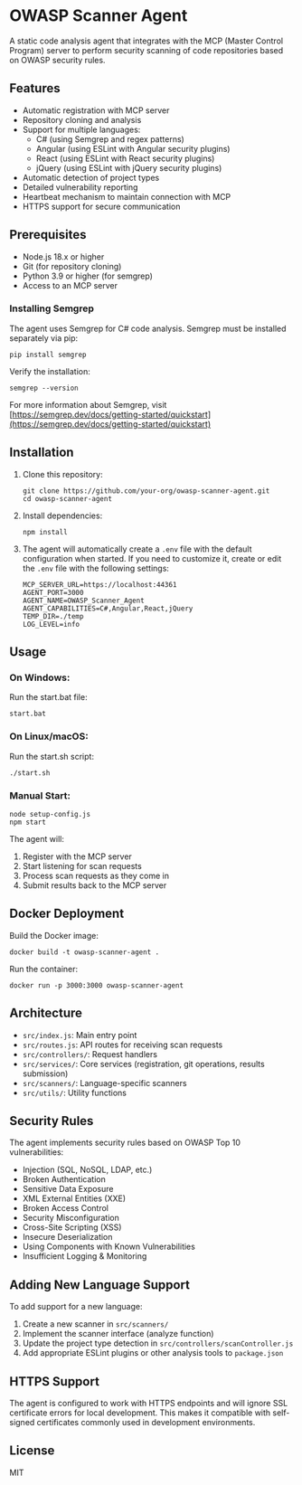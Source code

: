 # OWASP Scanner Agent

A static code analysis agent that integrates with the MCP (Master Control Program) server to perform security scanning of code repositories based on OWASP security rules.

## Features

- Automatic registration with MCP server
- Repository cloning and analysis
- Support for multiple languages:
  - C# (using Semgrep and regex patterns)
  - Angular (using ESLint with Angular security plugins)
  - React (using ESLint with React security plugins)
  - jQuery (using ESLint with jQuery security plugins)
- Automatic detection of project types
- Detailed vulnerability reporting
- Heartbeat mechanism to maintain connection with MCP
- HTTPS support for secure communication

## Prerequisites

- Node.js 18.x or higher
- Git (for repository cloning)
- Python 3.9 or higher (for semgrep)
- Access to an MCP server

### Installing Semgrep

The agent uses Semgrep for C# code analysis. Semgrep must be installed separately via pip:

```
pip install semgrep
```

Verify the installation:

```
semgrep --version
```

For more information about Semgrep, visit [https://semgrep.dev/docs/getting-started/quickstart](https://semgrep.dev/docs/getting-started/quickstart)

## Installation

1. Clone this repository:
   ```
   git clone https://github.com/your-org/owasp-scanner-agent.git
   cd owasp-scanner-agent
   ```

2. Install dependencies:
   ```
   npm install
   ```

3. The agent will automatically create a `.env` file with the default configuration when started. If you need to customize it, create or edit the `.env` file with the following settings:
   ```
   MCP_SERVER_URL=https://localhost:44361
   AGENT_PORT=3000
   AGENT_NAME=OWASP_Scanner_Agent
   AGENT_CAPABILITIES=C#,Angular,React,jQuery
   TEMP_DIR=./temp
   LOG_LEVEL=info
   ```

## Usage

### On Windows:
Run the start.bat file:
```
start.bat
```

### On Linux/macOS:
Run the start.sh script:
```
./start.sh
```

### Manual Start:
```
node setup-config.js
npm start
```

The agent will:
1. Register with the MCP server
2. Start listening for scan requests
3. Process scan requests as they come in
4. Submit results back to the MCP server

## Docker Deployment

Build the Docker image:
```
docker build -t owasp-scanner-agent .
```

Run the container:
```
docker run -p 3000:3000 owasp-scanner-agent
```

## Architecture

- `src/index.js`: Main entry point
- `src/routes.js`: API routes for receiving scan requests
- `src/controllers/`: Request handlers
- `src/services/`: Core services (registration, git operations, results submission)
- `src/scanners/`: Language-specific scanners
- `src/utils/`: Utility functions

## Security Rules

The agent implements security rules based on OWASP Top 10 vulnerabilities:

- Injection (SQL, NoSQL, LDAP, etc.)
- Broken Authentication
- Sensitive Data Exposure
- XML External Entities (XXE)
- Broken Access Control
- Security Misconfiguration
- Cross-Site Scripting (XSS)
- Insecure Deserialization
- Using Components with Known Vulnerabilities
- Insufficient Logging & Monitoring

## Adding New Language Support

To add support for a new language:

1. Create a new scanner in `src/scanners/`
2. Implement the scanner interface (analyze function)
3. Update the project type detection in `src/controllers/scanController.js`
4. Add appropriate ESLint plugins or other analysis tools to `package.json`

## HTTPS Support

The agent is configured to work with HTTPS endpoints and will ignore SSL certificate errors for local development. This makes it compatible with self-signed certificates commonly used in development environments.

## License

MIT 